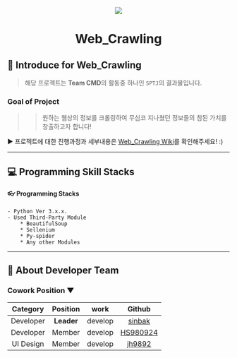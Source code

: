<p align="center">
  <img src="https://github.com/Team-CMD/SPTJ_Web-Crawling/blob/main/src/docs/web-crawler.png"/>
</p>
<h1 align="center">Web_Crawling</h1>

## 📃 Introduce for Web_Crawling
  > 해당 프로젝트는 **Team CMD**의 활동중 하나인 `SPTJ`의 결과물입니다.
  ### Goal of Project
   >> 원하는 웹상의 정보를 크롤링하여 무심코 지나쳤던 정보들의 참된 가치를 창출하고자 합니다!

  ▶ 프로젝트에 대한 진행과정과 세부내용은 [Web_Crawling Wiki](https://github.com/Team-CMD/SPTJ_Web-Crawling/blob/main/wiki/Home.md)를 확인해주세요! :)
___ 
## 💻 Programming Skill Stacks
  #### 👓 Programming Stacks  
    - Python Ver 3.x.x.  
    - Used Third-Party Module
        * BeautifulSoup
        * Sellenium
        * Py-spider
        * Any other Modules
___ 
## 💼 About Developer Team

  ### Cowork Position ▼
   | Category | Position | work | Github |  
   | :-----: | :-----: | :-----: | :----: |
   | Developer | **Leader** | develop | [sinbak](https://github.com/sinbak) |  
   | Developer | Member | develop | [HS980924](https://github.com/HS98094) |  
   | UI Design | Member | develop | [jh9892](https://github.com/jh9892) |  
   

